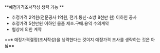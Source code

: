**예정가격조서작성 생략 가능 **

- 추정가격 2억원(전문공사 1억원, 전기․통신･소방 8천만 원) 이하인 공사
- 추정가격 5천만원 이하인 물품 제조․구매․용역 수의계약 
- 협상에 의한 계약 


==※ 예정가격결정(조서작성)을 생략한다는 것이지 예정가격 조사를 생략하는 것은 아님==